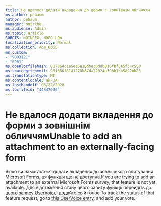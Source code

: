 ```yaml
---
title: Не вдалося додати вкладення до форми з зовнішнім обличчям
ms.author: pebaum
author: pebaum
manager: mnirkhe
ms.audience: Admin
ms.topic: article
ROBOTS: NOINDEX, NOFOLLOW
localization_priority: Normal
ms.collection: Adm_O365
ms.custom:
- "9003121"
- "5901"
ms.openlocfilehash: 80736dc1e6ee5e18dbec0ddb816fbf0e5f34c588
ms.sourcegitcommit: 981880f6141278b87da22924a39bb1bb5892bb83
ms.translationtype: MT
ms.contentlocale: uk-UA
ms.lasthandoff: 06/22/2020
ms.locfileid: "44847096"
---
```

# <a name="unable-to-add-an-attachment-to-an-externally-facing-form"></a><span data-ttu-id="57e0e-102">Не вдалося додати вкладення до форми з зовнішнім обличчям</span><span class="sxs-lookup"><span data-stu-id="57e0e-102">Unable to add an attachment to an externally-facing form</span></span>

<span data-ttu-id="57e0e-103">Якщо ви намагаєтеся додати вкладення до зовнішнього опитування Microsoft Forms, ця функція ще не доступна.</span><span class="sxs-lookup"><span data-stu-id="57e0e-103">If you are trying to add an attachment to an external Microsoft Forms survey, that feature is not yet available.</span></span> <span data-ttu-id="57e0e-104">Для відстеження стану цього запиту функції перейдіть до [цього запису UserVoice](https://go.microsoft.com/fwlink/?linkid=2133069)і додайте свій голос.</span><span class="sxs-lookup"><span data-stu-id="57e0e-104">To track the status of that feature request, go to [this UserVoice entry](https://go.microsoft.com/fwlink/?linkid=2133069), and add your vote.</span></span>
